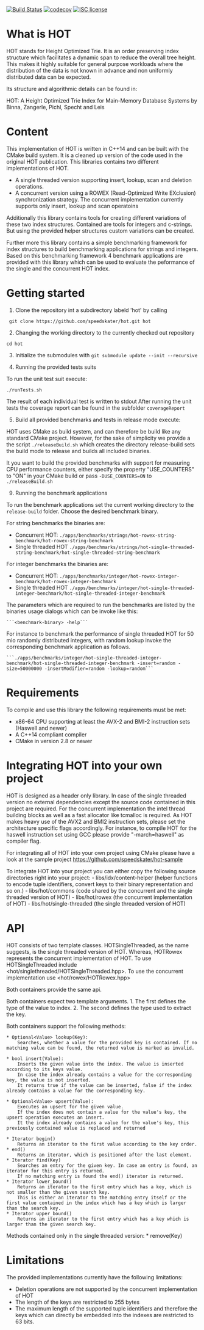 [![Build Status](https://travis-ci.org/speedskater/hot.svg?branch=master)](https://travis-ci.org/speedskater/hot) [![codecov](https://codecov.io/gh/speedskater/hot/branch/master/graph/badge.svg)](https://codecov.io/gh/speedskater/hot) [![ISC license](http://img.shields.io/badge/license-ISC-brightgreen.svg)](http://opensource.org/licenses/ISC)

# What is HOT
HOT stands for Height Optimized Trie.
It is an order preserving index structure which facilitates a dynamic span to reduce the overall tree height.
This makes it highly suitable for general purpose workloads where the distribution of the data is not known in advance and
non uniformly distributed data can be expected.

Its structure and algorithmic details can be found in:

HOT: A Height Optimized Trie Index for Main-Memory Database Systems
by Binna, Zangerle, Pichl, Specht and Leis

# Content

This implementation of HOT is written in C++14 and can be built with the CMake build system.
It is a cleaned up version of the code used in the original HOT publication.
This libraries contains two different implementations of HOT.
 * A single threaded version supporting insert, lookup, scan and deletion operations.
 * A concurrent version using a ROWEX (Read-Optimized Write EXclusion) synchronization strategy. The concurrent implementation currently supports only insert, lookup and scan operatoins

Additionally this library contains tools for creating different variations of these two index structures.
Contained are tools for integers and c-strings. But using the provided helper structures custom variations can be created.

Further more this library contains a simple benchmarking framework for index structures to build benchmarking applications for strings and integers.
Based on this benchmarking framework 4 benchmark applications are provided with this library which can be used to evaluate the peformance of the single and the concurrent HOT index.

# Getting started

1. Clone the repository int a subdirectory labeld 'hot' by calling

``` git clone https://github.com/speedskater/hot.git hot```

2. Changing the working directory to the currently checked out repository

```cd hot```

3. Initialize the submodules with
```git submodule update --init --recursive ```

4. Running the provided tests suits

To run the unit test suit execute:

```./runTests.sh```

The result of each individual test is written to stdout
After running the unit tests the coverage report can be found in the subfolder `coverageReport`

5. Build all provided benchmarks and tests in release mode execute:

HOT uses CMake as build system, and can therefore be build like any standard CMake project.
However, for the sake of simplicity we provide a the script `./releaseBuild.sh` which creates the directory release-build sets the build mode to release and
builds all included binaries.

It you want to build the provided benchmarks with support for measuring CPU performance counters, either specify the property "USE_COUNTERS" to "ON" in your CMake build
or pass `-DUSE_COUNTERS=ON` to `./releaseBuild.sh`


9. Running the benchmark applications

To run the benchmark applications set the current working directory to the `release-build` folder.
Choose the desired benchmark binary.

For string benchmarks the binaries are:
 * Concurrent HOT: ```./apps/benchmarks/strings/hot-rowex-string-benchmark/hot-rowex-string-benchmark```
 * Single threaded HOT ```./apps/benchmarks/strings/hot-single-threaded-string-benchmark/hot-single-threaded-string-benchmark```

For integer benchmarks the binaries are:
 *  Concurrent HOT: ```./apps/benchmarks/integer/hot-rowex-integer-benchmark/hot-rowex-integer-benchmark```
 *  Single threaded HOT ```./apps/benchmarks/integer/hot-single-threaded-integer-benchmark/hot-single-threaded-integer-benchmark```

The parameters which are required to run the benchmarks are listed by the binaries usage dialogs which can be invoke like this:

    ```<benchmark-binary> -help```

For instance to benchmark the performance of single threaded HOT for 50 mio randomly distributed integers, with random lookup invoke the corresponding
benchmark application as follows.

    ```./apps/benchmarks/integer/hot-single-threaded-integer-benchmark/hot-single-threaded-integer-benchmark -insert=random -size=50000000 -insertModifier=random -lookup=random```

# Requirements

To compile and use this library the following requirements must be met:
 * x86-64 CPU supporting at least the AVX-2 and BMI-2 instruction sets (Haswell and newer)
 * A C++14 compliant compiler
 * CMake in version 2.8 or newer

# Integrating HOT into your own project

HOT is designed as a header only library. In case of the single threaded version no external dependencies except the source code contained in this project are required.
For the concurrent implementation the intel thread building blocks as well as a fast allocator like tcmalloc is required.
As HOT makes heavy use of the AVX2 and BMI2 instruction sets, please set the architecture specific flags accordingly.
For instance, to compile HOT for the haswell instruction set using GCC please provide "-march=haswell" as compiler flag.

For integrating all of HOT into your own project using CMake please have a look at the sample project
    https://github.com/speedskater/hot-sample

To integrate HOT into your project you can either copy the following source directories right into your project:
    - libs/idx/content-helper (helper functions to encode tuple identifiers, convert keys to their binary representation and so on.)
    - libs/hot/commons (code shared by the concurrent and the single threaded version of HOT)
    - libs/hot/rowex (the concurrent implementation of HOT)
    - libs/hot/single-threaded (the single threaded version of HOT)


# API

HOT consists of two template classes.
HOTSingleThreaded, as the name suggests, is the single threaded version of HOT. Whereas, HOTRowex represents the concurrent implementation of HOT.
To use HOTSingleThreaded include <hot/singlethreaded/HOTSingleThreaded.hpp>. To use the concurrent implementation use <hot/rowex/HOTRowex.hpp>

Both containers provide the same api.

Both containers expect two template arguments.
    1. The first defines the type of the value to index.
    2. The second defines the type used to extract the key.

Both containers support the following methods:

    * Optional<Value> lookup(Key):
        Searches, whether a value for the provided key is contained. If no matching value can be found, the returned value is marked as invalid.

    * bool insert(Value):
        Inserts the given value into the index. The value is inserted according to its keys value.
    	In case the index already contains a value for the corresponding key, the value is not inserted.
    	It returns true if the value can be inserted, false if the index already contains a value for the corresponding key.

    * Optional<Value> upsert(Value):
        Executes an upsert for the given value.
        If the index does not contain a value for the value's key, the upsert operation executes an insert.
        It the index already contains a value for the value's key, this previously contained value is replaced and returned

    * Iterator begin()
        Returns an iterator to the first value according to the key order.
    * end()
        Returns an iterator, which is positioned after the last element.
    * Iterator find(Key)
        Searches an entry for the given key. In case an entry is found, an iterator for this entry is returned.
        If no matching entry is found the end() iterator is returned.
    * Iterator lower_bound()
        Returns an iterator to the first entry which has a key, which is not smaller than the given search key.
        This is either an iterator to the matching entry itself or the first value contained in the index which has a key which is larger than the search key.
    * Iterator upper_bound()
        Returns an iterator to the first entry which has a key which is larger than the given search key.

Methods contained only in the single threaded version:
    * remove(Key)

# Limitations

The provided implementations currently have the following limitations:

 * Deletion operations are not supported by the concurrent implementation of HOT
 * The length of the keys are restricted to 255 bytes
 * The maximum length of the supported tuple identifiers and therefore the keys which can directly be embedded into the indexes are restricted to 63 bits.
